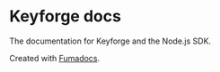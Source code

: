 # Keyforge docs

The documentation for Keyforge and the Node.js SDK.

Created with [Fumadocs](https://github.com/fuma-nama/fumadocs).
